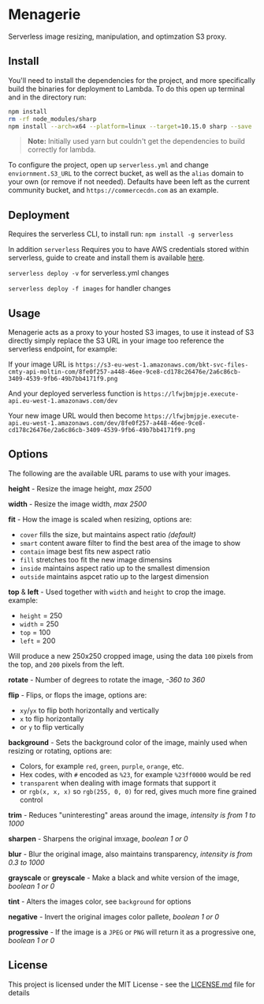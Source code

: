 # Menagerie
Serverless image resizing, manipulation, and optimzation S3 proxy.

## Install
You'll need to install the dependencies for the project, and more specifically build the binaries for deployment to Lambda. To do this open up terminal and in the directory run:

``` bash
npm install
rm -rf node_modules/sharp
npm install --arch=x64 --platform=linux --target=10.15.0 sharp --save
```

> **Note:** Initially used yarn but couldn't get the dependencies to build correctly for lambda.

To configure the project, open up `serverless.yml` and change `enviornment.S3_URL` to the correct bucket, as well as the `alias` domain to your own (or remove if not needed). Defaults have been left as the current community bucket, and `https://commercecdn.com` as an example.

## Deployment
Requires the serverless CLI, to install run: `npm install -g serverless`

In addition `serverless` Requires you to have AWS credentials stored within serverless, guide to create and install them is available [here](http://bit.ly/aws-creds-setup).

`serverless deploy -v` for serverless.yml changes

`serverless deploy -f images` for handler changes

## Usage
Menagerie acts as a proxy to your hosted S3 images, to use it instead of S3 directly simply replace the S3 URL in your image too reference the serverless endpoint, for example:

If your image URL is `https://s3-eu-west-1.amazonaws.com/bkt-svc-files-cmty-api-moltin-com/8fe0f257-a448-46ee-9ce8-cd178c26476e/2a6c86cb-3409-4539-9fb6-49b7bb4171f9.png`

And your deployed serverless function is `https://lfwjbmjpje.execute-api.eu-west-1.amazonaws.com/dev`

Your new image URL would then become `https://lfwjbmjpje.execute-api.eu-west-1.amazonaws.com/dev/8fe0f257-a448-46ee-9ce8-cd178c26476e/2a6c86cb-3409-4539-9fb6-49b7bb4171f9.png`

## Options
The following are the available URL params to use with your images.

**height** - Resize the image height, _max 2500_

**width** - Resize the image width, _max 2500_

**fit** - How the image is scaled when resizing, options are:
  - `cover` fills the size, but maintains aspect ratio _(default)_
  - `smart` content aware filter to find the best area of the image to show
  - `contain` image best fits new aspect ratio
  - `fill` stretches too fit the new image dimensins
  - `inside` maintains aspect ratio up to the smallest dimension
  - `outside` maintains aspcet ratio up to the largest dimension

**top** & **left** - Used together with `width` and `height` to crop the image. example:
  - `height` = 250
  - `width` = 250
  - `top` = 100
  - `left` = 200
 
Will produce a new 250x250 cropped image, using the data `100` pixels from the top, and `200` pixels from the left.

**rotate** - Number of degrees to rotate the image, _-360 to 360_

**flip** - Flips, or flops the image, options are:
  - `xy`/`yx` to flip both horizontally and vertically
  - `x` to flip horizontally
  - or `y` to flip vertically

**background** - Sets the background color of the image, mainly used when resizing or rotating, options are:
  - Colors, for example `red`, `green`, `purple`, `orange`, etc.
  - Hex codes, with `#` encoded as `%23`, for example `%23ff0000` would be red
  - `transparent` when dealing with image formats that support it
  - or `rgb(x, x, x)` so `rgb(255, 0, 0)` for red, gives much more fine grained control
 
**trim** - Reduces "uninteresting" areas around the image, _intensity is from 1 to 1000_

**sharpen** - Sharpens the original imxage, _boolean 1 or 0_

**blur** - Blur the original image, also maintains transparency, _intensity is from 0.3 to 1000_

**grayscale** or **greyscale** - Make a black and white version of the image, _boolean 1 or 0_

**tint** - Alters the images color, see `background` for options

**negative** - Invert the original images color pallete, _boolean 1 or 0_

**progressive** - If the image is a `JPEG` or `PNG` will return it as a progressive one, _boolean 1 or 0_

## License
This project is licensed under the MIT License - see the [LICENSE.md](LICENSE.md) file for details